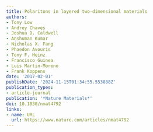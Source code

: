 ```yaml
---
title: Polaritons in layered two-dimensional materials
authors:
- Tony Low
- Andrey Chaves
- Joshua D. Caldwell
- Anshuman Kumar
- Nicholas X. Fang
- Phaedon Avouris
- Tony F. Heinz
- Francisco Guinea
- Luis Martin-Moreno
- Frank Koppens
date: '2017-02-01'
publishDate: '2024-11-15T01:34:55.553888Z'
publication_types:
- article-journal
publication: '*Nature Materials*'
doi: 10.1038/nmat4792
links:
- name: URL
  url: https://www.nature.com/articles/nmat4792
---
```

